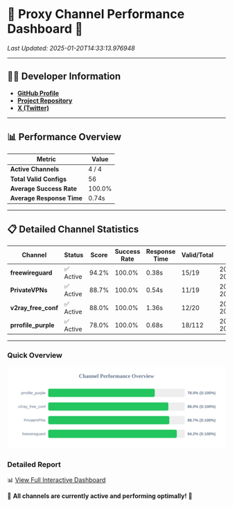 # 🌟 Proxy Channel Performance Dashboard 🌟

_Last Updated: 2025-01-20T14:33:13.976948_

---

## 👩‍💻 Developer Information

- **[GitHub Profile](https://github.com/4n0nymou3)**  
- **[Project Repository](https://github.com/4n0nymou3/multi-proxy-config-fetcher)**  
- **[X (Twitter)](https://x.com/4n0nymou3)**  

---

## 📊 Performance Overview

| Metric                | Value       |
|-----------------------|-------------|
| **Active Channels**   | 4 / 4       |
| **Total Valid Configs** | 56          |
| **Average Success Rate** | 100.0%      |
| **Average Response Time** | 0.74s       |

---

## 📋 Detailed Channel Statistics

| Channel          | Status     | Score  | Success Rate | Response Time | Valid/Total | Last Success               |
|------------------|------------|--------|--------------|---------------|-------------|----------------------------|
| **freewireguard**  | ✅ Active  | 94.2%  | 100.0% | 0.38s         | 15/19       | 2025-01-20T14:33:13.974898 |
| **PrivateVPNs**  | ✅ Active  | 88.7%  | 100.0% | 0.54s         | 11/19       | 2025-01-20T14:33:13.567788 |
| **v2ray_free_conf**  | ✅ Active  | 88.0%  | 100.0% | 1.36s         | 12/20       | 2025-01-20T14:33:12.995475 |
| **prrofile_purple**  | ✅ Active  | 78.0%  | 100.0% | 0.68s         | 18/112       | 2025-01-20T14:33:11.567491 |

---

### Quick Overview
<div align="center">
  <a href="https://raw.githubusercontent.com/nullluser/NullRepo/refs/heads/main/assets/channel_stats_chart.svg">
    <img src="https://raw.githubusercontent.com/nullluser/NullRepo/refs/heads/main/assets/channel_stats_chart.svg" alt="Source Performance Statistics" width="800">
  </a>
</div>

### Detailed Report
📊 [View Full Interactive Dashboard](https://htmlpreview.github.io/?https://github.com/nullluser/NullRepo/blob/main/assets/performance_report.html)

🎉 **All channels are currently active and performing optimally!** 🎉
